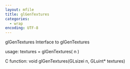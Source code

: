 ```yaml
---
layout: mfile
title: glGenTextures
categories:
  - wrap
encoding: UTF-8
---
```


glGenTextures  Interface to glGenTextures

usage:  textures = glGenTextures( n )

C function:  void glGenTextures(GLsizei n, GLuint\* textures)
